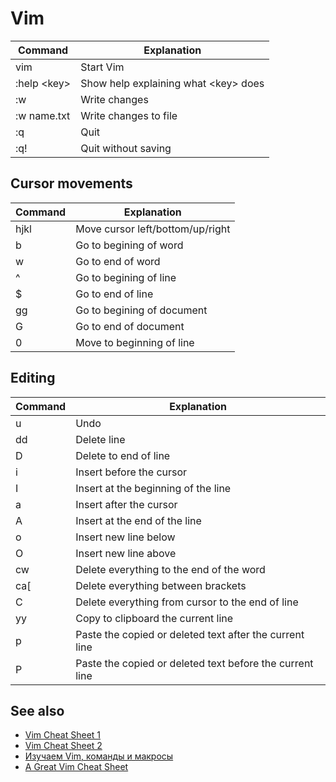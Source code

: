 # Vim

Command | Explanation
-|-
vim | Start Vim
:help \<key\> | Show help explaining what \<key\> does
:w | Write changes
:w name.txt | Write changes to file
:q | Quit
:q! | Quit without saving

## Cursor movements

Command | Explanation
-|-
hjkl | Move cursor left/bottom/up/right
b | Go to begining of word
w | Go to end of word
^ | Go to begining of line
$ | Go to end of line
gg | Go to begining of document
G | Go to end of document
0 | Move to beginning of line

## Editing

Command | Explanation
-----|---------------------
u    | Undo
dd   | Delete line
D    | Delete to end of line
i    | Insert before the cursor
I    | Insert at the beginning of the line
a    | Insert after the cursor
A    | Insert at the end of the line
o    | Insert new line below
O    | Insert new line above
cw   | Delete everything to the end of the word
ca\[ | Delete everything between brackets
C    | Delete everything from cursor to the end of line
yy   | Copy to clipboard the current line
p    | Paste the copied or deleted text after the current line
P    | Paste the copied or deleted text before the current line

## See also

* [Vim Cheat Sheet 1](https://gist.github.com/glnds/11027696)
* [Vim Cheat Sheet 2](https://vim.rtorr.com)
* [Изучаем Vim, команды и макросы](https://www.youtube.com/watch?v=SHo3fAZfXMk)
* [A Great Vim Cheat Sheet](https://vimsheet.com)
